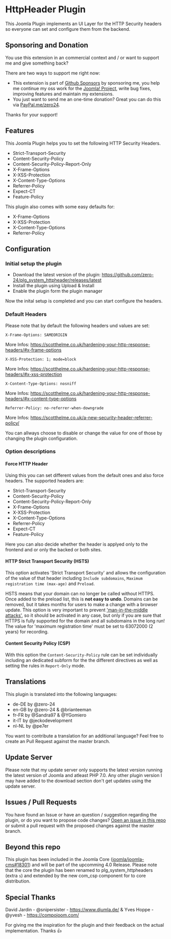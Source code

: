 # HttpHeader Plugin

This Joomla Plugin implements an UI Layer for the HTTP Security headers so everyone can set and configure them from the backend.

## Sponsoring and Donation

You use this extension in an commercial context and / or want to support me and give something back?

There are two ways to support me right now:
- This extension is part of [Github Sponsors](https://github.com/sponsors/zero-24/) by sponsoring me, you help me continue my oss work for the [Joomla! Project](https://volunteers.joomla.org/joomlers/248-tobias-zulauf), write bug fixes, improving features and maintain my extensions.
- You just want to send me an one-time donation? Great you can do this via [PayPal.me/zero24](https://www.paypal.me/zero24).

Thanks for your support!

## Features

This Joomla Plugin helps you to set the following HTTP Security Headers.
- Strict-Transport-Security
- Content-Security-Policy
- Content-Security-Policy-Report-Only
- X-Frame-Options
- X-XSS-Protection
- X-Content-Type-Options
- Referrer-Policy
- Expect-CT
- Feature-Policy

This plugin also comes with some easy defaults for:
- X-Frame-Options
- X-XSS-Protection
- X-Content-Type-Options
- Referrer-Policy

## Configuration

### Initial setup the plugin

- Download the latest version of the plugin: https://github.com/zero-24/plg_system_httpheader/releases/latest
- Install the plugin using Upload & Install
- Enable the plugin form the plugin manager

Now the inital setup is completed and you can start configure the headers.

### Default Headers

Please note that by default the following headers und values are set:
```
X-Frame-Options: SAMEORIGIN
```
More Infos: https://scotthelme.co.uk/hardening-your-http-response-headers/#x-frame-options
```
X-XSS-Protection: 1; mode=block
```
More Infos: https://scotthelme.co.uk/hardening-your-http-response-headers/#x-xss-protection
```
X-Content-Type-Options: nosniff
```
More Infos: https://scotthelme.co.uk/hardening-your-http-response-headers/#x-content-type-options
```
Referrer-Policy: no-referrer-when-downgrade
```
More Infos: https://scotthelme.co.uk/a-new-security-header-referrer-policy/

You can allways choose to disable or change the value for one of those by changing the plugin configuration.

### Option descriptions

#### Force HTTP Header

Using this you can set different values from the default ones and also force headers. The supported headers are:
- Strict-Transport-Security
- Content-Security-Policy
- Content-Security-Policy-Report-Only
- X-Frame-Options
- X-XSS-Protection
- X-Content-Type-Options
- Referrer-Policy
- Expect-CT
- Feature-Policy

Here you can also decide whether the header is applyed only to the frontend and or only the backed or both sites.

#### HTTP Strict Transport Security (HSTS)

This option activates 'Strict Transport Security' and allows the configuration of the value of that header including `Include subdomains`, `Maximum registration time (max-age)` and `Preload`.

HSTS means that your domain can no longer be called without HTTPS. Once added to the preload list, this is **not easy to undo**. Domains can be removed, but it takes months for users to make a change with a browser update. This option is very important to prevent ['man-in-the-middle attacks'](https://en.wikipedia.org/wiki/Man-in-the-middle_attack), so it should be activated in any case, but only if you are sure that HTTPS is fully supported for the domain and all subdomains in the long run! The value for 'maximum registration time' must be set to 63072000 (2 years) for recording.

#### Content Security Policy (CSP)

With this option the `Content-Security-Policy` rule can be set individually including an dedicated subform for the the different directives as well as setting the rules in `Report-Only` mode.

## Translations

This plugin is translated into the following languages:
- de-DE by @zero-24
- en-GB by @zero-24 & @brianteeman
- fr-FR by @Sandra97 & @YGomiero
- it-IT by @jeckodevelopment
- nl-NL by @pe7er

You want to contribute a translation for an additional language? Feel free to create an Pull Request against the master branch.

## Update Server

Please note that my update server only supports the latest version running the latest version of Joomla and atleast PHP 7.0.
Any other plugin version I may have added to the download section don't get updates using the update server.

## Issues / Pull Requests

You have found an Issue or have an question / suggestion regarding the plugin, or do you want to propose code changes?
[Open an issue in this repo](https://github.com/zero-24/plg_system_httpheader/issues/new) or submit a pull request with the proposed changes against the master branch.

## Beyond this repo

This plugin has been included in the Joomla Core ([joomla/joomla-cms#18301](https://github.com/joomla/joomla-cms/pull/18301)) and will be part of the upcomming 4.0 Release. Please note that the core the plugin has been renamed to plg_system_httpheaders (extra `s`) and extended by the new com_csp component for to core distribution.

## Special Thanks

David Jardin - @snipersister - https://www.djumla.de/ & Yves Hoppe - @yvesh - https://compojoom.com/

For giving me the inspiration for the plugin and their feedback on the actual implementation. Thanks :+1:
